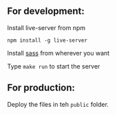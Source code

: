 ## For development:

Install live-server from npm

`npm install -g live-server`

Install [sass](https://sass-lang.com/install) from wherever you want

Type `make run` to start the server

## For production:
Deploy the files in teh `public` folder.




